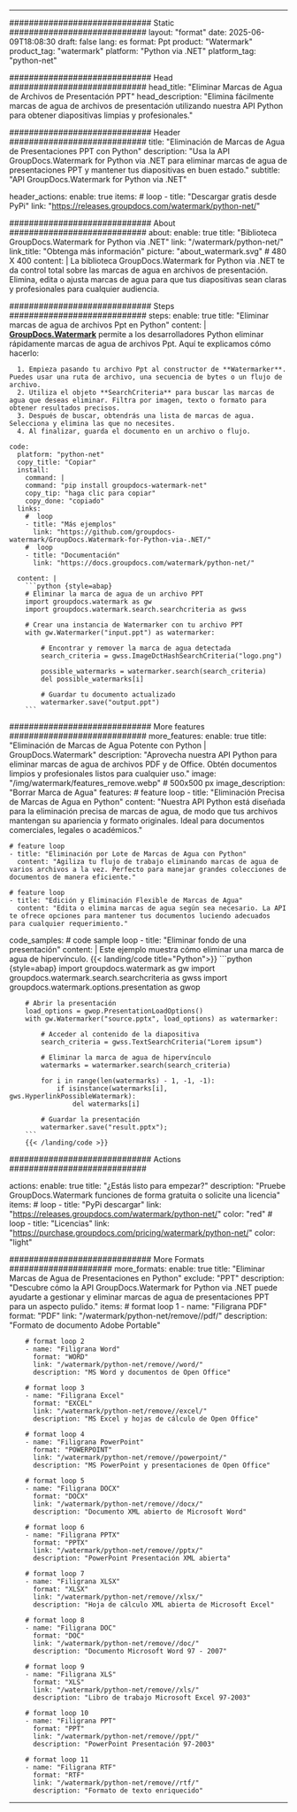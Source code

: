 
---
############################# Static ############################
layout: "format"
date:  2025-06-09T18:08:30
draft: false
lang: es
format: Ppt
product: "Watermark"
product_tag: "watermark"
platform: "Python via .NET"
platform_tag: "python-net"

############################# Head ############################
head_title: "Eliminar Marcas de Agua de Archivos de Presentación PPT"
head_description: "Elimina fácilmente marcas de agua de archivos de presentación utilizando nuestra API Python para obtener diapositivas limpias y profesionales."

############################# Header ############################
title: "Eliminación de Marcas de Agua de Presentaciones PPT con Python" 
description: "Usa la API GroupDocs.Watermark for Python via .NET para eliminar marcas de agua de presentaciones PPT y mantener tus diapositivas en buen estado."
subtitle: "API GroupDocs.Watermark for Python via .NET" 

header_actions:
  enable: true
  items:
    #  loop
    - title: "Descargar gratis desde PyPi"
      link: "https://releases.groupdocs.com/watermark/python-net/"
      
############################# About ############################
about:
    enable: true
    title: "Biblioteca GroupDocs.Watermark for Python via .NET"
    link: "/watermark/python-net/"
    link_title: "Obtenga más información"
    picture: "about_watermark.svg" # 480 X 400
    content: |
       La biblioteca GroupDocs.Watermark for Python via .NET te da control total sobre las marcas de agua en archivos de presentación. Elimina, edita o ajusta marcas de agua para que tus diapositivas sean claras y profesionales para cualquier audiencia.

############################# Steps ############################
steps:
    enable: true
    title: "Eliminar marcas de agua de archivos Ppt en Python"
    content: |
      **[GroupDocs.Watermark](https://products.groupdocs.com/watermark/python-net/)** permite a los desarrolladores Python eliminar rápidamente marcas de agua de archivos Ppt. Aquí te explicamos cómo hacerlo:
      
      1. Empieza pasando tu archivo Ppt al constructor de **Watermarker**. Puedes usar una ruta de archivo, una secuencia de bytes o un flujo de archivo.
      2. Utiliza el objeto **SearchCriteria** para buscar las marcas de agua que deseas eliminar. Filtra por imagen, texto o formato para obtener resultados precisos.
      3. Después de buscar, obtendrás una lista de marcas de agua. Selecciona y elimina las que no necesites.
      4. Al finalizar, guarda el documento en un archivo o flujo.
   
    code:
      platform: "python-net"
      copy_title: "Copiar"
      install:
        command: |
        command: "pip install groupdocs-watermark-net"
        copy_tip: "haga clic para copiar"
        copy_done: "copiado"
      links:
        #  loop
        - title: "Más ejemplos"
          link: "https://github.com/groupdocs-watermark/GroupDocs.Watermark-for-Python-via-.NET/"
        #  loop
        - title: "Documentación"
          link: "https://docs.groupdocs.com/watermark/python-net/"
          
      content: |
        ```python {style=abap}
        # Eliminar la marca de agua de un archivo PPT
        import groupdocs.watermark as gw
        import groupdocs.watermark.search.searchcriteria as gwss

        # Crear una instancia de Watermarker con tu archivo PPT
        with gw.Watermarker("input.ppt") as watermarker:

            # Encontrar y remover la marca de agua detectada
            search_criteria = gwss.ImageDctHashSearchCriteria("logo.png")

            possible_watermarks = watermarker.search(search_criteria)
            del possible_watermarks[i]

            # Guardar tu documento actualizado
            watermarker.save("output.ppt")
        ```  

############################# More features ############################
more_features:
  enable: true
  title: "Eliminación de Marcas de Agua Potente con Python | GroupDocs.Watermark"
  description: "Aprovecha nuestra API Python para eliminar marcas de agua de archivos PDF y de Office. Obtén documentos limpios y profesionales listos para cualquier uso."
  image: "/img/watermark/features_remove.webp" # 500x500 px
  image_description: "Borrar Marca de Agua"
  features:
    # feature loop
    - title: "Eliminación Precisa de Marcas de Agua en Python"
      content: "Nuestra API Python está diseñada para la eliminación precisa de marcas de agua, de modo que tus archivos mantengan su apariencia y formato originales. Ideal para documentos comerciales, legales o académicos."

    # feature loop
    - title: "Eliminación por Lote de Marcas de Agua con Python"
      content: "Agiliza tu flujo de trabajo eliminando marcas de agua de varios archivos a la vez. Perfecto para manejar grandes colecciones de documentos de manera eficiente."

    # feature loop
    - title: "Edición y Eliminación Flexible de Marcas de Agua"
      content: "Edita o elimina marcas de agua según sea necesario. La API te ofrece opciones para mantener tus documentos luciendo adecuados para cualquier requerimiento."
      
  code_samples:
    # code sample loop
    - title: "Eliminar fondo de una presentación"
      content: |
        Este ejemplo muestra cómo eliminar una marca de agua de hipervínculo.
        {{< landing/code title="Python">}}
        ```python {style=abap}
        import groupdocs.watermark as gw
        import groupdocs.watermark.search.searchcriteria as gwss
        import groupdocs.watermark.options.presentation as gwop

        # Abrir la presentación
        load_options = gwop.PresentationLoadOptions()
        with gw.Watermarker("source.pptx", load_options) as watermarker:

            # Acceder al contenido de la diapositiva
            search_criteria = gwss.TextSearchCriteria("Lorem ipsum")

            # Eliminar la marca de agua de hipervínculo
            watermarks = watermarker.search(search_criteria)

            for i in range(len(watermarks) - 1, -1, -1):
                if isinstance(watermarks[i], gws.HyperlinkPossibleWatermark):
                    del watermarks[i]

            # Guardar la presentación
            watermarker.save("result.pptx");
        ```
        {{< /landing/code >}}


############################# Actions ############################

actions:
  enable: true
  title: "¿Estás listo para empezar?"
  description: "Pruebe GroupDocs.Watermark funciones de forma gratuita o solicite una licencia"
  items:
    #  loop
    - title: "PyPi descargar"
      link: "https://releases.groupdocs.com/watermark/python-net/"
      color: "red"
        #  loop
    - title: "Licencias"
      link: "https://purchase.groupdocs.com/pricing/watermark/python-net/"
      color: "light"


############################# More Formats #####################
more_formats:
    enable: true
    title: "Eliminar Marcas de Agua de Presentaciones en Python"
    exclude: "PPT"
    description: "Descubre cómo la API GroupDocs.Watermark for Python via .NET puede ayudarte a gestionar y eliminar marcas de agua de presentaciones PPT para un aspecto pulido."
    items: 
        # format loop 1
        - name: "Filigrana PDF"
          format: "PDF"
          link: "/watermark/python-net/remove//pdf/"
          description: "Formato de documento Adobe Portable"

        # format loop 2
        - name: "Filigrana Word"
          format: "WORD"
          link: "/watermark/python-net/remove//word/"
          description: "MS Word y documentos de Open Office"
          
        # format loop 3
        - name: "Filigrana Excel"
          format: "EXCEL"
          link: "/watermark/python-net/remove//excel/"
          description: "MS Excel y hojas de cálculo de Open Office"

        # format loop 4
        - name: "Filigrana PowerPoint"
          format: "POWERPOINT"
          link: "/watermark/python-net/remove//powerpoint/"
          description: "MS PowerPoint y presentaciones de Open Office"

        # format loop 5
        - name: "Filigrana DOCX"
          format: "DOCX"
          link: "/watermark/python-net/remove//docx/"
          description: "Documento XML abierto de Microsoft Word"
          
        # format loop 6
        - name: "Filigrana PPTX"
          format: "PPTX"
          link: "/watermark/python-net/remove//pptx/"
          description: "PowerPoint Presentación XML abierta"
          
        # format loop 7
        - name: "Filigrana XLSX"
          format: "XLSX"
          link: "/watermark/python-net/remove//xlsx/"
          description: "Hoja de cálculo XML abierta de Microsoft Excel"

        # format loop 8
        - name: "Filigrana DOC"
          format: "DOC"
          link: "/watermark/python-net/remove//doc/"
          description: "Documento Microsoft Word 97 - 2007"

        # format loop 9
        - name: "Filigrana XLS"
          format: "XLS"
          link: "/watermark/python-net/remove//xls/"
          description: "Libro de trabajo Microsoft Excel 97-2003"

        # format loop 10
        - name: "Filigrana PPT"
          format: "PPT"
          link: "/watermark/python-net/remove//ppt/"
          description: "PowerPoint Presentación 97-2003"

        # format loop 11
        - name: "Filigrana RTF"
          format: "RTF"
          link: "/watermark/python-net/remove//rtf/"
          description: "Formato de texto enriquecido"

---